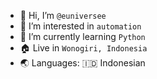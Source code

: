- 👋 Hi, I’m `@euniversee`
- 👀 I’m interested in `automation`
- 🌱 I’m currently learning `Python`
- 🏠 Live in `Wonogiri, Indonesia`
- 🌏 Languages: 🇮🇩 Indonesian

<!---
euniversee/euniversee is a ✨ special ✨ repository because its `README.md` (this file) appears on your GitHub profile.
You can click the Preview link to take a look at your changes.
--->
